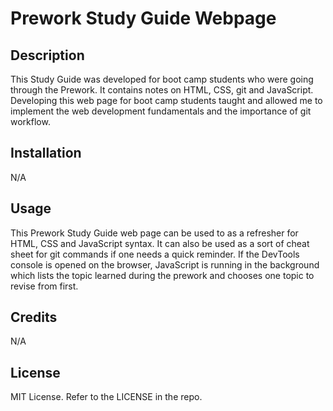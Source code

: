 # Prework Study Guide Webpage

## Description

This Study Guide was developed for boot camp students who were going through the Prework. It contains
notes on HTML, CSS, git and JavaScript. Developing this web page for boot camp students taught and allowed me to implement the web development fundamentals and the importance of git workflow.


## Installation

N/A

## Usage

This Prework Study Guide web page can be used to as a refresher for HTML, CSS and JavaScript syntax. It can also be used as a sort of cheat sheet for git commands if one needs a quick reminder. If the DevTools console is opened on the browser, JavaScript is running in the background which lists the topic learned during the prework and chooses one topic to revise from first.

## Credits

N/A

## License

MIT License. Refer to the LICENSE in the repo.

